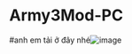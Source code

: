 # Army3Mod-PC
#anh em tải ở đây nhé![image](https://github.com/user-attachments/assets/194b8cfb-c2fd-4cdf-9dc2-e3ec8e1d0c0d)


